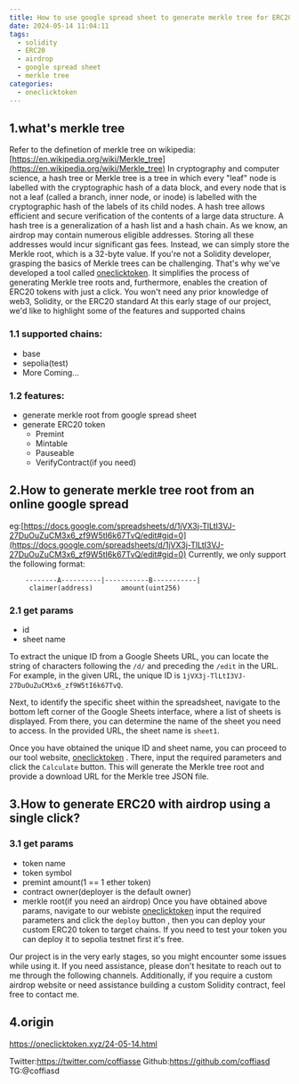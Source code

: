 ```yaml
---
title: How to use google spread sheet to generate merkle tree for ERC20 token airdrop
date: 2024-05-14 11:04:11
tags:
  - solidity
  - ERC20
  - airdrop
  - google spread sheet
  - merkle tree
categories:
  - oneclicktoken
---
```


## 1.what's merkle tree
Refer to the definetion of merkle tree on wikipedia:[https://en.wikipedia.org/wiki/Merkle_tree](https://en.wikipedia.org/wiki/Merkle_tree)
In cryptography and computer science, a hash tree or Merkle tree is a tree in which every "leaf" node is labelled with the cryptographic hash of a data block, and every node that is not a leaf (called a branch, inner node, or inode) is labelled with the cryptographic hash of the labels of its child nodes. A hash tree allows efficient and secure verification of the contents of a large data structure. A hash tree is a generalization of a hash list and a hash chain.
As we know, an airdrop may contain numerous eligible addresses. Storing all these addresses would incur significant gas fees. Instead, we can simply store the Merkle root, which is a 32-byte value.
If you're not a Solidity developer, grasping the basics of Merkle trees can be challenging. That's why we've developed a tool called [oneclicktoken](https://www.oneclicktoken.xyz/). It simplifies the process of generating Merkle tree roots and, furthermore, enables the creation of ERC20 tokens with just a click. You won't need any prior knowledge of web3, Solidity, or the ERC20 standard
At this early stage of our project, we'd like to highlight some of the features and supported chains

### 1.1 supported chains:
- base
- sepolia(test)
- More Coming...

### 1.2 features:
- generate merkle root from google spread sheet 
- generate ERC20 token
  - Premint
  - Mintable
  - Pauseable
  - VerifyContract(if you need)

## 2.How to generate merkle tree root from an online google spread
eg:[https://docs.google.com/spreadsheets/d/1jVX3j-TlLtI3VJ-27DuOuZuCM3x6_zf9W5tI6k67TvQ/edit#gid=0](https://docs.google.com/spreadsheets/d/1jVX3j-TlLtI3VJ-27DuOuZuCM3x6_zf9W5tI6k67TvQ/edit#gid=0)
Currently, we only support the following format:
```git
    --------A----------|-----------B-----------|
     claimer(address)       amount(uint256)
```
### 2.1 get params
- id
- sheet name

To extract the unique ID from a Google Sheets URL, you can locate the string of characters following the `/d/` and preceding the `/edit` in the URL. For example, in the given URL, the unique ID is `1jVX3j-TlLtI3VJ-27DuOuZuCM3x6_zf9W5tI6k67TvQ`.

Next, to identify the specific sheet within the spreadsheet, navigate to the bottom left corner of the Google Sheets interface, where a list of sheets is displayed. From there, you can determine the name of the sheet you need to access. In the provided URL, the sheet name is `sheet1`.

Once you have obtained the unique ID and sheet name, you can proceed to our tool website, [oneclicktoken](https://www.oneclicktoken.xyz/merkle) . There, input the required parameters and click the `Calculate` button. This will generate the Merkle tree root and provide a download URL for the Merkle tree JSON file.

## 3.How to generate ERC20 with airdrop using a single click?
### 3.1 get params
- token name
- token symbol
- premint amount(1 == 1 ether token)
- contract owner(deployer is the default owner)
- merkle root(if you need an airdrop)
Once you have obtained above params, navigate to our webiste [oneclicktoken](https://www.oneclicktoken.xyz) input the required parameters and click the `deploy` button , then you can deploy your custom ERC20 token to target chains. If you need to test your token you can deploy it to sepolia testnet first it's free.

Our project is in the very early stages, so you might encounter some issues while using it. If you need assistance, please don't hesitate to reach out to me through the following channels. Additionally, if you require a custom airdrop website or need assistance building a custom Solidity contract, feel free to contact me.

## 4.origin
<https://oneclicktoken.xyz/24-05-14.html>

Twitter:<https://twitter.com/coffiasse>
Github:<https://github.com/coffiasd>
TG:@coffiasd